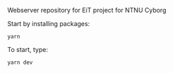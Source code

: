 Webserver repository for EiT project for NTNU Cyborg

Start by installing packages:

```
yarn
```

To start, type:

```
yarn dev
```
